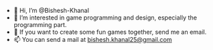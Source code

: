 - 👋 Hi, I’m @Bishesh-Khanal
- 👀 I’m interested in game programming and design, especially the programming part.
- 💞️ If you want to create some fun games together, send me an email.
- 📫 You can send a mail at bishesh.khanal25@gmail.com

<!---
Bishesh-Khanal/Bishesh-Khanal is a ✨ special ✨ repository because its `README.md` (this file) appears on your GitHub profile.
You can click the Preview link to take a look at your changes.
--->
